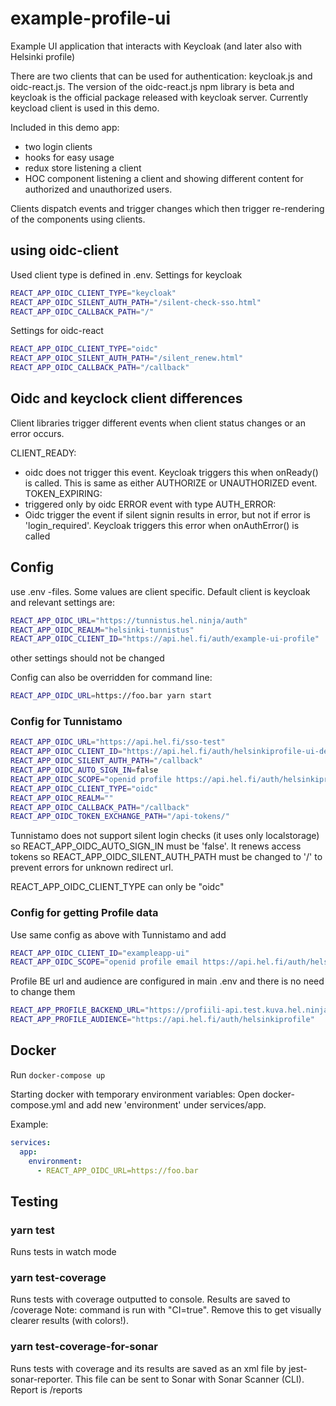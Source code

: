 # example-profile-ui

Example UI application that interacts with Keycloak (and later also with Helsinki profile)

There are two clients that can be used for authentication: keycloak.js and oidc-react.js. The version of the oidc-react.js npm library is beta and keycloak is the official package released with keycloak server. Currently keycload client is used in this demo.

Included in this demo app:

- two login clients
- hooks for easy usage
- redux store listening a client
- HOC component listening a client and showing different content for authorized and unauthorized users.

Clients dispatch events and trigger changes which then trigger re-rendering of the components using clients.

## using oidc-client

Used client type is defined in .env.
Settings for keycloak

```bash
REACT_APP_OIDC_CLIENT_TYPE="keycloak"
REACT_APP_OIDC_SILENT_AUTH_PATH="/silent-check-sso.html"
REACT_APP_OIDC_CALLBACK_PATH="/"
```

Settings for oidc-react

```bash
REACT_APP_OIDC_CLIENT_TYPE="oidc"
REACT_APP_OIDC_SILENT_AUTH_PATH="/silent_renew.html"
REACT_APP_OIDC_CALLBACK_PATH="/callback"
```

## Oidc and keyclock client differences

Client libraries trigger different events when client status changes or an error occurs.

CLIENT_READY:

- oidc does not trigger this event. Keycloak triggers this when onReady() is called. This is same as either AUTHORIZE or UNAUTHORIZED event.
  TOKEN_EXPIRING:
- triggered only by oidc
  ERROR event with type AUTH_ERROR:
- Oidc trigger the event if silent signin results in error, but not if error is 'login_required'. Keycloak triggers this error when onAuthError() is called

## Config

use .env -files. Some values are client specific. Default client is keycloak and relevant settings are:

```bash
REACT_APP_OIDC_URL="https://tunnistus.hel.ninja/auth"
REACT_APP_OIDC_REALM="helsinki-tunnistus"
REACT_APP_OIDC_CLIENT_ID="https://api.hel.fi/auth/example-ui-profile"
```

other settings should not be changed

Config can also be overridden for command line:

```bash
REACT_APP_OIDC_URL=https://foo.bar yarn start
```

### Config for Tunnistamo

```bash
REACT_APP_OIDC_URL="https://api.hel.fi/sso-test"
REACT_APP_OIDC_CLIENT_ID="https://api.hel.fi/auth/helsinkiprofile-ui-dev"
REACT_APP_OIDC_SILENT_AUTH_PATH="/callback"
REACT_APP_OIDC_AUTO_SIGN_IN=false
REACT_APP_OIDC_SCOPE="openid profile https://api.hel.fi/auth/helsinkiprofiledev"
REACT_APP_OIDC_CLIENT_TYPE="oidc"
REACT_APP_OIDC_REALM=""
REACT_APP_OIDC_CALLBACK_PATH="/callback"
REACT_APP_OIDC_TOKEN_EXCHANGE_PATH="/api-tokens/"
```

Tunnistamo does not support silent login checks (it uses only localstorage) so REACT_APP_OIDC_AUTO_SIGN_IN must be 'false'. It renews access tokens so REACT_APP_OIDC_SILENT_AUTH_PATH must be changed to '/' to prevent errors for unknown redirect url.

REACT_APP_OIDC_CLIENT_TYPE can only be "oidc"

### Config for getting Profile data

Use same config as above with Tunnistamo and add

```bash
REACT_APP_OIDC_CLIENT_ID="exampleapp-ui"
REACT_APP_OIDC_SCOPE="openid profile email https://api.hel.fi/auth/helsinkiprofile"
```

Profile BE url and audience are configured in main .env and there is no need to change them

```bash
REACT_APP_PROFILE_BACKEND_URL="https://profiili-api.test.kuva.hel.ninja/graphql/"
REACT_APP_PROFILE_AUDIENCE="https://api.hel.fi/auth/helsinkiprofile"
```

## Docker

Run `docker-compose up`

Starting docker with temporary environment variables:
Open docker-compose.yml and add new 'environment' under services/app.

Example:

```yml
services:
  app:
    environment:
      - REACT_APP_OIDC_URL=https://foo.bar
```

## Testing

### yarn test

Runs tests in watch mode

### yarn test-coverage

Runs tests with coverage outputted to console. Results are saved to /coverage Note: command is run with "CI=true". Remove this to get visually clearer results (with colors!).

### yarn test-coverage-for-sonar

Runs tests with coverage and its results are saved as an xml file by jest-sonar-reporter.
This file can be sent to Sonar with Sonar Scanner (CLI). Report is /reports
